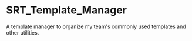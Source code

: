 # SRT_Template_Manager
A template manager to organize my team's commonly used templates and other utilities.
